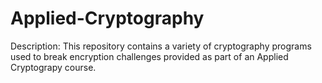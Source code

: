 # Applied-Cryptography

Description:
This repository contains a variety of cryptography programs used to break encryption challenges 
provided as part of an Applied Cryptograpy course.